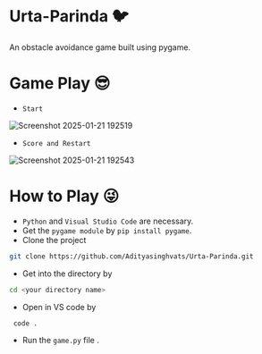 # Urta-Parinda 🐦
An obstacle avoidance game built using pygame.

# Game Play 😎
- `Start`

![Screenshot 2025-01-21 192519](https://github.com/user-attachments/assets/79f93fb8-89c7-4c71-bb41-596dce96d663)

- `Score and Restart`
  
![Screenshot 2025-01-21 192543](https://github.com/user-attachments/assets/17529dbf-bd40-4e11-9436-ed6af826aaf9)

# How to Play 😜
- `Python` and `Visual Studio Code` are necessary.
- Get the `pygame module` by `pip install pygame`.
- Clone the project
 ```sh
 git clone https://github.com/Adityasinghvats/Urta-Parinda.git
 ```
- Get into the directory by
```sh
cd <your directory name>
```
- Open in VS code by
```sh
 code .
 ```
- Run the `game.py` file .

